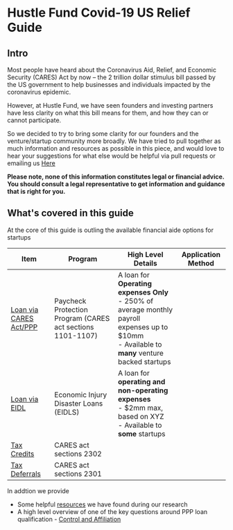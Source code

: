 # Hustle Fund Covid-19 US Relief Guide

## Intro
Most people have heard about the  Coronavirus Aid, Relief, and Economic Security (CARES) Act by now – the 2 trillion dollar stimulus bill passed by the US government to help businesses and individuals impacted by the coronavirus epidemic.

However, at Hustle Fund, we have seen founders and investing partners have less clarity on what this bill means for them, and how they can or cannot participate.

So we decided to try to bring some clarity for our founders and the venture/startup community more broadly. We have tried to pull together as much information and resources as possible in this piece, and would love to hear your suggestions for what else would be helpful via pull requests or emailing us [Here](mailto:deals@hustlefund.vc)

__Please note, none of this information constitutes legal or financial advice. You should consult a legal representative to get information and guidance that is right for you.__

## What's covered in this guide

At the core of this guide is outling the available financial aide options for startups

| Item | Program | High Level Details | Application Method |
| --- | --- | --- | --- |
| [Loan via CARES Act/PPP](1-Loan_PPP.md) | Paycheck Protection Program (CARES act sections 1101-1107) | A loan for __Operating expenses Only__ <br/> - 250% of average monthly payroll expenses up to $10mm <br/> - Available to __many__ venture backed startups|   |
| [Loan via EIDL](2-Loan_EIDL.md) | Economic Injury Disaster Loans (EIDLS) | A loan for __operating and non-operating expenses__ <br/> - $2mm max, based on XYZ <br/> - Available to __some__ startups  |   |
| [Tax Credits](3-Tax_Credit.md) | CARES act sections 2302 |   |   |
| [Tax Deferrals](3-Tax_Defferal.md) | CARES act sections 2301 |   |   |


In addtion we provide
- Some helpful [resources](A1-Resources.md) we have found during our research
- A high level overview of one of the key questions around PPP loan qualification - [Control and Affiliation](A2_Affiliation_Control.md)
